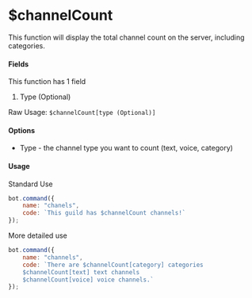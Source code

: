 # $channelCount

This function will display the total channel count on the server, including categories.

#### Fields

This function has 1 field

1. Type \(Optional\)

Raw Usage: `$channelCount[type (Optional)]` 

#### Options

* Type - the channel type you want to count \(text, voice, category\)

#### Usage

Standard Use

```javascript
bot.command({
    name: "chanels",
    code: `This guild has $channelCount channels!`
});
```

More detailed use

```javascript
bot.command({
    name: "channels",
    code: `There are $channelCount[category] categories
    $channelCount[text] text channels
    $channelCount[voice] voice channels.`
});
```

